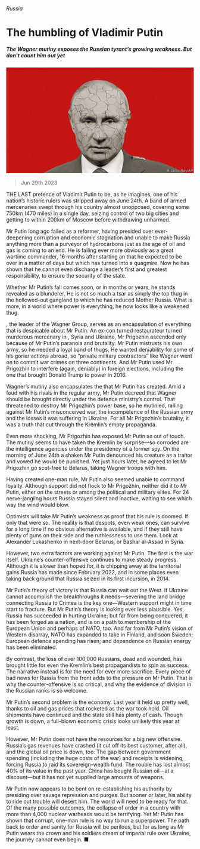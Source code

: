 ###### Russia

# The humbling of Vladimir Putin 

##### The Wagner mutiny exposes the Russian tyrant’s growing weakness. But don’t count him out yet 

![image](images/20230701_LDD001.jpg) 

> Jun 29th 2023 


THE LAST pretence of Vladimir Putin to be, as he imagines, one of his nation’s historic rulers was stripped away on June 24th. A band of armed mercenaries swept through his country almost unopposed, covering some 750km (470 miles) in a single day, seizing control of two big cities and getting to within 200km of Moscow before withdrawing unharmed.

Mr Putin long ago failed as a reformer, having presided over ever-deepening corruption and economic stagnation and unable to make Russia anything more than a purveyor of hydrocarbons just as the age of oil and gas is coming to an end. He is failing ever more obviously as a great wartime commander, 16 months after starting an  that he expected to be over in a matter of days but which has turned into a quagmire. Now he has shown that he cannot even discharge a leader’s first and greatest responsibility, to ensure the security of the state.

Whether Mr Putin’s fall comes soon, or in months or years, he stands revealed as a blunderer. He is not so much a tsar as simply the top thug in the hollowed-out gangland to which he has reduced Mother Russia. What is more, in a world where power is everything, he now looks like a weakened thug.

, the leader of the Wagner Group, serves as an encapsulation of everything that is despicable about Mr Putin. An ex-con turned restaurateur turned murderous mercenary in , Syria and Ukraine, Mr Prigozhin ascended only because of Mr Putin’s paranoia and brutality. Mr Putin mistrusts his own army, so he needed a loyal band of thugs. He wanted deniability for some of his gorier actions abroad, so “private military contractors” like Wagner went on to commit war crimes on three continents. And Mr Putin used Mr Prigozhin to interfere (again, deniably) in foreign elections, including the one that brought Donald Trump to power in 2016.

Wagner’s mutiny also encapsulates the  that Mr Putin has created. Amid a feud with his rivals in the regular army, Mr Putin decreed that Wagner should be brought directly under the defence ministry’s control. That threatened to destroy Mr Prigozhin’s power base, so he mutinied, railing against Mr Putin’s misconceived war, the incompetence of the Russian army and the losses it was suffering in Ukraine. For all Mr Prigozhin’s brutality, it was a truth that cut through the Kremlin’s empty propaganda.

Even more shocking, Mr Prigozhin has exposed Mr Putin as out of touch. The mutiny seems to have taken the Kremlin by surprise—so corroded are the intelligence agencies under the presidency of a former spy. On the morning of June 24th a shaken Mr Putin denounced his creature as a traitor and vowed he would be punished. Yet just hours later, he agreed to let Mr Prigozhin go scot-free to Belarus, taking Wagner troops with him. 


Having created one-man rule, Mr Putin also seemed unable to command loyalty. Although support did not flock to Mr Prigozhin, neither did it to Mr Putin, either on the streets or among the political and military elites. For 24 nerve-jangling hours Russia stayed silent and inactive, waiting to see which way the wind would blow. 

Optimists will take Mr Putin’s weakness as proof that his rule is doomed. If only that were so. The reality is that despots, even weak ones, can survive for a long time if no obvious alternative is available, and if they still have plenty of guns on their side and the ruthlessness to use them. Look at Alexander Lukashenko in next-door Belarus, or Bashar al-Assad in Syria. 

However, two extra factors are working against Mr Putin. The first is the war itself. Ukraine’s counter-offensive continues to make steady progress. Although it is slower than hoped for, it is chipping away at the territorial gains Russia has made since February 2022, and in some places even taking back ground that Russia seized in its first incursion, in 2014. 

Mr Putin’s theory of victory is that Russia can wait out the West. If Ukraine cannot accomplish the breakthroughs it needs—severing the land bridge connecting Russia to Crimea is the key one—Western support might in time start to fracture. But Mr Putin’s theory is looking ever less plausible. Yes, Russia has succeeded in hurting Ukraine; but far from being conquered, it has been forged as a nation, and is on a path to membership of the European Union and perhaps of NATO, too. And far from Mr Putin’s vision of Western disarray, NATO has expanded to take in Finland, and soon Sweden; European defence spending has risen; and dependence on Russian energy has been eliminated.

By contrast, the loss of over 100,000 Russians, dead and wounded, has brought little for even the Kremlin’s best propagandists to spin as success. The narrative instead is for the need for ever more sacrifice. Every piece of bad news for Russia from the front adds to the pressure on Mr Putin. That is why the counter-offensive is so critical, and why the evidence of division in the Russian ranks is so welcome.

Mr Putin’s second problem is the economy. Last year it held up pretty well, thanks to oil and gas prices that rocketed as the war took hold. Oil shipments have continued and the state still has plenty of cash. Though growth is down, a full-blown economic crisis looks unlikely this year at least. 

However, Mr Putin does not have the resources for a big new offensive. Russia’s gas revenues have crashed (it cut off its best customer, after all), and the global oil price is down, too. The gap between government spending (including the huge costs of the war) and receipts is widening, forcing Russia to raid its sovereign-wealth fund. The rouble has lost almost 40% of its value in the past year. China has bought Russian oil—at a discount—but it has not yet supplied large amounts of weapons. 

Mr Putin now appears to be bent on re-establishing his authority by presiding over savage repression and purges. But sooner or later, his ability to ride out trouble will desert him. The world will need to be ready for that. Of the many possible outcomes, the collapse of order in a country with more than 4,000 nuclear warheads would be terrifying. Yet Mr Putin has shown that corrupt, one-man rule is no way to run a superpower. The path back to order and sanity for Russia will be perilous, but for as long as Mr Putin wears the crown and his soldiers dream of imperial rule over Ukraine, the journey cannot even begin. ■


